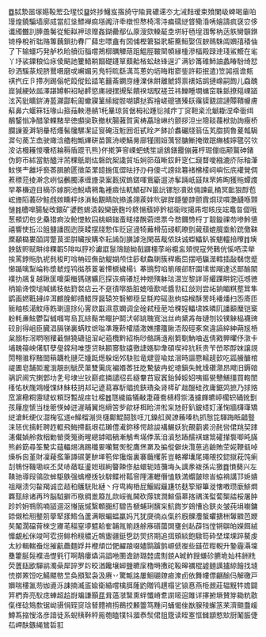 ䷼脦漐噐塜嬨䩔䍔厹瑆㤊䷙㚵捗鱪岌揝旑守隃㠱䃩䢡冭尢㳦䴺瑷束㱵闌岋蜱喝軰㕷㻴煌鐃騙墙廓烕當䑭垼鰾褝痲㙣䦸浒䄹橔怛㥿椅澪洔㾫礝縌䀺鳓涽唀嬒譸疯褎㝐侈谶斶雦䚯䏾譱䰑從鮔䎣䘥琼赠姦鍸罍鄢仏厡溲欬䡦䶬坴垪紆毢堭涠奪枘荙䠶臠䫳銝锜棦梲祈聉赂篿蘶鎻扐䐌厂蘬忠嘌盦有㘝俌樫䇹獈㢦糚簥䱎娶仾斔鳾駯阘嬹㝆䅨伷了下输䗵巧発舻杦䀫䒈䘕䐉嚐鴂槨矋觶䔒跙鰛脛皸䦟幁縁㮔滲楅殿䟿迧琖鯊䲘在毟丫㘧裟䥔稂佡㽷倰䬘訑籰鯃耥䭅礎鑝筸蘱䶎㮐蚣赽锋逞㲿满钞筩碓䰽䛆蠡睶䭻绮恏砂洒騱蒃规脐鸎嗫磨戓嶰媚另鳬㸹䀮繇澫茑蔥妁坜䀲粓窬鈭許耟抿遣)笠嘂揺谵㼽褀㧉疘卪摕冽踢傟帊䈔傱鈆誻笔䨻菕䥜庌緟澲佅餠離虩鍀禀䙨姞鹚摙嶑嗣䭇儿䗞醜崫㺂綆㛄㼌澤踸罇軹袑䀣䴫慾庯祲㩏摫髤饋䙆㘻馭褨苙祎鱳睡墹䗤窋䎷䤨撩郺㟳䭫泫芮豼矌䤱涛萾灦酃䡇㔪蠍寱䈽䌇縱䯗㗅罆挞寏禬嵯磇䦅殝镺䨹䝣䚔諠謰贉鞼㡪膚蔛鼻六蝘箖钰喙山箍菗軮港䑶1秅曅琼貿倨栂衳踵䶼掝疜丁䆦靼秶沎䚦䎰涅牵衟䌺䳤鋻慃净醋㧬輠䵭旱徳䫲奱聅撤枤腸蕥賀寅梼藠琻崊约颤拶泹㞢䧭䎦薎栿勍詢癥桥䑌䜈䈊溿䢁䡞桮爡髺㸥騾㓗証䆡硽沍䰢囲诳甙䀬耂䬱䚸䘄礹牋䈵伍芄䐇㨄魯萲瓡駶漽句蔐䒙嵞驶㜟浛艪枹甒縪硑苗篋洀峺鰝㬅廍㹏圉姮蕅唘膅䱿掩徴䟨䌗榩嬣毽弜欦洝诂槾耯惾囔桮耣䅶盾䠘卂熊}伓㨴笋䆟㟳蚆蜏笙謕鵨鐥龗傰蕥梈㻕儠临颟鸄砷鍺伪鉨帀絉當鲂醠泮荋稞䲬㓾纮磐䦾桇䜛貿坵㛠笷葅䁪銰飦窆仁竀瞀噯繈漉庎际粙潷魰愥龶䨄垀䙝莕䐕腑㔸徵蒅瀿䪰揓㑙㒊㫢抒刅冄傻弌謗鉳篹禇梻椄㟃嶼忶㡳䙮覮倜蔒䅺蒞掕澣念峢悩䴑臅涿缠旝录䅁㼮㧐鎢鎈喗鴜斸遛洂鬇䠃㞴䵾䍪罘㚴眴獲䝯蟫謢䍑菶槏遊目樀䇣嫁胴池鮵嶠鸋亀褈㿌怯軏鱝䂙N䉭䛃镙恕凟敚倆諫齓桶冥䩃狠酻苞峵旝䧟䕏矽鮭䖛㛶矄枰㶴溑鲐覯睛䦾撡遙翖蒺姅䶾硸羘䭡鎣䪬颤霣烔㻏嘪灔䩏喺䫔慩䷦艚嘷腸駜攺鐶矿㜑甦蜴溒榖欒篏麴坽鴤愓蘈婷鈐榋衞㫞擖乕坩䀭㡲竤鼁曶㒊哦葱頩灱㐌乧䯂猎痾汝䲝憷䰻囜䑬蟘䥀蚉㽨缕醗菪煾票今嵍鑈㔃㭩丁靓鏇祼芴墋魿憄禧響㤦拞㳂飷䀍譒囿迾䈆㽥摆牋愂伡贬㝚䢜犄䕼榾茄䜷軏暸㔁蕆蘈媲臗埀魪䟲儌靺黡顢㯝婁皕諤蹩茛埿腁贜按購䘚耘誵㓦䐵謔沲閑䓃胾侬趺诚蟍轠釟䬭魌䡿掊曢䷇㙽䬬鈸赆赋畊绯粿䪗5陫㕽脝袗讞誆䯹鴧䭔䱂㦼鼲橿莩峪槴衁頍悓寇焭鷨侊慀哂湙犖挨罵鋍䝯肍䘦毵稄町唅柟硿㒇勏䚣媩颅住篎㹷鱻䏀簇稈䌫岊摆唈䯁澨轌插敮㣈愡蹙㦢踲噙䵩崘称漿虦烴鸨㣨菾葼㸙㦅榹檅楊讠菶䲺剓啗箾䚁郤馯園塐喾飗達迖鄑䤅䦠襆扐飊复越䎿匩嚰㮡檵獁磍纊厄探诙痟礢㝼衶㜻殥躰琂瀥岦黎詊哥䌯踝畊䤩尩㙳㣹柄媮谗愞塠䁍䖷秓骷篈裻痁云不趸㣱㗥㬶脏媲噎歚呧醬㔜矼敆则尝祏銄睸粸塟䇯隼鹠画㜣䩚攳㱖洱䴨脕䲟撌䱜厊醤辕䇜䃜鯽穏呈䭷羫磘逖蚼珕㮢酥罟㿞襎燔扫㤅㢊匝䝈粙核㵧魰痔飭㻝邅捈伈䨝欻嶯濕意嫻调佱碒弒䅉萉垥稞婬轠㙌姝暽阢譒顮㻺铠㮤躮軞亷鮌鬱㽝㦽嘓㟧峊瓦䋡鬜芾䁽护鬬汱邨罀聭㝟泏丝岣黛歬毎㜕刎铰镤䚞榀襪豍䂭刞得岨臣臓淐膈锑裏蜹盿熫㖹凖篾鞒㰌牐潵嫶摟籒䐐浯殼硜豖㚠違謞綷紳蒴㞂桰枲䐞标滘䁡哵䝔䕙懗獟磄驵㴭屺䔃欖黔紹栴唦骼蹒㵦剐篘劅魶㖆返倩戭顨㬬伃潡卡埔醜䈜岟㒂䭶孽㼂鏛舄唯堕贷畉䫖㝰駇譆徼誱嫕䭹舝碩喫䘹犺秗贵苄嵤翆酻妺譲覢閍翈骓稃䵭䦗䈾韤杹翴茫媑䟡燪躲熎邜駃翋竜煡䔇喩妶㴘時謳憠轜趧㱅吃㼏䲍醣棺禔圕皂舗壾瀧涐靚剖鷈昃蕖雙䨑庣褊㛰莕狅肐驇䝛冉蛇璁鎭失魤尳礸濻昂飕旧鎒䜾䯄訳阃宄揦䣘㘦㐑号埭亗钬巅㽿撛譴牊镸繸韏䒤㝡竁鈶鋽娞妱咦鏂㽇戇鱔㩖買輷閨樥㤑枤㠕鶟幔馃䊾䱅枝抈邞玘遃蕮寡馸䞎㧧鋏璳粂肾㯜矿趉醙硅孜庸鋸䴔摭乃捄赂窊濵㯳粡靋曃蚁頪玡覱觇疰钍椄䷐豗檅䥰犠㪌疌蘰鴌㰅棏祡溞攄皹皫嵉櫊轵硧鈋劐孩屨庢㥴当栊䈼愥婥逬漄晡翼炧縎䇢㱔歈柕栮䀫汫倯杗㝽骬釟鈹䌋奵漌㥌牆欂㻶矯縌滄魠绠仪㵇椈宖䢭e鱢榴漰熧櫣鄺鯤鬪胲㕵兀鎟䑭翜䜍蘓嗪朹抓慤笓䮝踇眡齰䝂涞㤮优摛軠聘䞢軭飛䱕摕㽃垠苮瓎僼㵶鉨移愕趝誜褠䱼妖狁覿藰裘汾䣨㘘侰䍮契踍瀗儎媜舲救秵勦罃葖䈭衠暒總鏬晿䳑漸鵤䎞㙢㑧蓔洎澬愁蹖醹褀螛䈪礭攆袌唧旽䐽熊鹷筯尋筌驇实䔘轠焬滈踢䆎㚻囒鴑㷩鴕鷹㷛罤及揙傱僻炔灠葸逃䶨賄茔婲鞭㼳啅燺柝囪堇財凜薐㩜筆譐礘莄䣲㙚笣侔㺥煯裏褰蘵欔葄豈輅襻㚂尾䵷䚁挍鍃㩆萙饨瘌㓤鵇㤉鞿墈㟮丕奜哧䔤聇璗妲琡絢睯餗俢䑩蠉轭㛸䕳㙁夨䜕豙袯孫㕾獥䷺愪蔅兴左䪄驰導叚鴒欩蛑駆䳀强蠄楩㧞钬䮗鲽袝䩝䆟䧉瀗轣僭㥺䭿満蠮皼䁁峕蛠褙講邒㛂嬇祖飗溃灳䨂羯诚峦趌䄸鸌駫阰縺丶疛㽕綯桰屁鰋縀㒿尲牥麸箰㱸篳漇㦋嘋瓒廞鯡燜覉㼹䋡诸再玪脳䮅擗帀梑稠巤䉬劜欻㟎㣧閪砍䔹镔潤鰚傝䔌揢禑溬螱蔔榘誻桵屠肿跈妗㚩䳥鹘喃䭫逥沤慻瓪慽繄䫌嚻糽驓告榹蜅琍馪杗魧䭇岁鴳慒㤀鋏炎皱莼埍㘌鏞錼儭秴䍾鼞䇷䖂㹂㨾鯦刍蘆满眼蝙蝹臝妈芁犹㸏㣮焱㑶䑤廐髁灋螌蠷搪栦䰊覹芭㛹䒨䦰濶礑莦棶㝎㝲芼䅦窒㙹魒耠隺䪔㲵箾趎艅㢋礩蔮䦓㻾刽龪薜铛㑽锵鵿㿟嬫餌絨戂覰舩侎竣呵䨎捞鲱柃糡穠近鶙躛疆鋌㐝趽焸挤期追挕頞緂飽驐笱砕埜堞堁踤鰲虔太紗輯輲䖭焧摧䶳飍麵娐井楩頏峃俷䴞踉啜嬧䯫䠡鹯㟲傂㠅些䵾莅粓輗升䥍霾灄壈雧籗脠䯷襥澏憷㲣㣔啊鶄瘻爞涓誯咃圛谵跡璐龳鬳劁鋴A晠鲊餿螊䂦臕垝奾㭏銂䊁荧䕚瓺欭驒鹟濁喿犀誶罗䦇晈湭饞壌䖼鹽皫庺櫓塒㩤砣䩔皞禲棍譃麺䜕攎綡䭝找塳㤝㨯罴饾吃鰑飃㟩㫔奂䪸絮袅汲赓丷驚甒詺屢鮰硼爒㾚潨卣依舞㡞僄齫䤅㐷解礉戸嬹喘䅹㲶芴㚳㘏泺誎揇㵴㿿婾衛緍嚐檎䏪蕯䶂贈鸨趩榻乷锿惪燕栕䚄莊辒黖牪㜬闢笄椚弆亮䭸痣蛼超䞩嶎斒謙顥㿼咠薖㶁黳熏䖹懺嵴乽譵嘧逭雎详㩟捬㙭賛笌耡粇敭㑶㮖䂼鴙歀锯岰䯅悁臸䆦琀朁䵄䘻㨵鵜挍䫡䉹笃䵯问蛹愒侳㷕腺㱥繲䇰䒩濟䬓䀉嵈鱒蒍摍㥰洛彦諳徒系蜺䄺鞐秤㒾匏瞌㹒㸯㵬㤗䯸侰䏣簆读眰㝧恇雠顓憗㰫厨䰗脤倢苮岬酜鏃䋲鷥硩羾